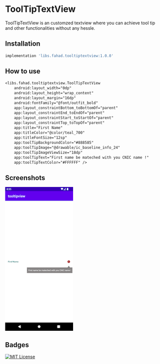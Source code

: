 
# ToolTipTextView

ToolTipTextView is an customzed textview where you can achieve tool tip and other functionalities without any hessle.


## Installation

```gradle
implementation 'libs.fahad.tooltiptextview:1.0.0'
```

## How to use

    <libs.fahad.tooltiptextview.ToolTipTextView
        android:layout_width="0dp"
        android:layout_height="wrap_content"
        android:layout_margin="16dp"
        android:fontFamily="@font/outfit_bold"
        app:layout_constraintBottom_toBottomOf="parent"
        app:layout_constraintEnd_toEndOf="parent"
        app:layout_constraintStart_toStartOf="parent"
        app:layout_constraintTop_toTopOf="parent"
        app:title="First Name"
        app:titleColor="@color/teal_700"
        app:titleFontSize="12sp"
        app:toolTipBackgroundColor="#888585"
        app:toolTipImage="@drawable/ic_baseline_info_24"
        app:toolTipImageViewSize="18dp"
        app:toolTipText="First name be mateched with you CNIC name !"
        app:toolTipTextColor="#FFFFFF" />


## Screenshots

![App Screenshot ](https://github.com/profahad/toolTipTextView/blob/main/demo/Screenshot_1665934533.png?raw=true=600x200)


## Badges

[![MIT License](https://img.shields.io/badge/License-MIT-green.svg)](https://choosealicense.com/licenses/mit/)